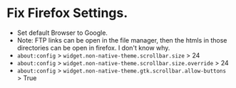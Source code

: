 # Fix Firefox Settings.
  - Set default Browser to Google.
  - Note: FTP links can be open in the file manager, then the htmls in those directories can be open in firefox. I don't know why.
  - `about:config` > `widget.non-native-theme.scrollbar.size` > 24
  - `about:config` > `widget.non-native-theme.scrollbar.size.override` > 24
  - `about:config` > `widget.non-native-theme.gtk.scrollbar.allow-buttons` > True
